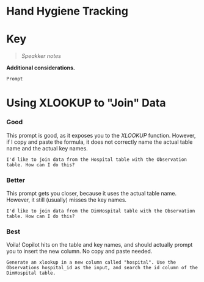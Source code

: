 # Hand Hygiene Tracking

# Key

> *Speakker notes*

**Additional considerations.**

~~~ copilot
Prompt
~~~

# Using XLOOKUP to "Join" Data

### Good

This prompt is good, as it exposes you to the *XLOOKUP* function. However, if I copy and paste the formula, it does not correctly name the actual table name and the actual key names.

``` copilot
I'd like to join data from the Hospital table with the Observation table. How can I do this?
```

### Better

This prompt gets you closer, because it uses the actual table name. However, it still (usually) misses the key names.

``` copilot
I'd like to join data from the DimHospital table with the Observation table. How can I do this?
```

### Best

Voila! Copilot hits on the table and key names, and should actually prompt you to insert the new column. No copy and paste needed.

``` copilot
Generate an xlookup in a new column called "hospital". Use the Observations hospital_id as the input, and search the id column of the DimHospital table.
```
